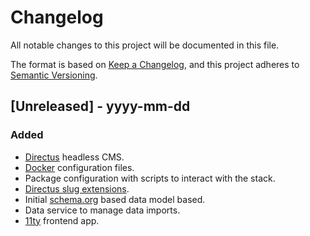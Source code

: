 # Changelog

All notable changes to this project will be documented in this file.

The format is based on [Keep a Changelog](https://keepachangelog.com/en/1.0.0/),
and this project adheres to [Semantic Versioning](https://semver.org/spec/v2.0.0.html).

## [Unreleased] - yyyy-mm-dd

### Added

- [Directus](https://docs.directus.io/) headless CMS.
- [Docker](https://www.docker.com/) configuration files.
- Package configuration with scripts to interact with the stack.
- [Directus slug extensions](https://github.com/dimitrov-adrian/directus-extension-wpslug-interface).
- Initial [schema.org](https://schema.org) based data model based.
- Data service to manage data imports.
- [11ty](https://www.11ty.dev) frontend app.
